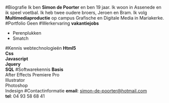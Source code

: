 #Biografie
Ik ben **Simon de Poorter** en ben 19 jaar. Ik woon in Assenede en ik speel voetbal. Ik heb twee oudere broers, Jeroen en Bram. Ik volg **Multimediaproductie** op campus Grafische en Digitale Media in Mariakerke. 
#Portfolio
Geen
#Werkervaring
**vakantiejobs**<br>
* Perenplukken<br>
* Smatch


#Kennis webtechnologieën
**Html5<br> Css<br> Javascript<br> Jquery<br> SQL**
#Softwarekennis
**Basis**<br>After Effects Premiere Pro<br> Illustrator<br> Photoshop<br> Indesign
#Contactinformatie
**email**: simon-de-poorter@hotmail.com <br>
**tel**: 04 93 58 68 41

